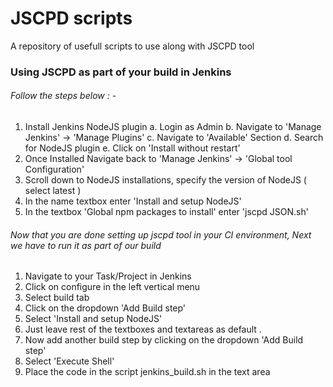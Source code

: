 # JSCPD scripts

A repository of usefull scripts to use along with JSCPD tool  

### Using JSCPD as part of your build in Jenkins  

 ###### Follow the steps below : - 
   
  1. Install Jenkins NodeJS plugin 
     a. Login as Admin
     b. Navigate to 'Manage Jenkins' -> 'Manage Plugins'
     c. Navigate to 'Available' Section
     d. Search for NodeJS plugin 
     e. Click on 'Install without restart'
 2. Once Installed Navigate back to 'Manage Jenkins' -> 'Global tool Configuration'
 3. Scroll down to NodeJS installations, specify the version of NodeJS ( select latest )
 4. In the name textbox enter 'Install and setup NodeJS'
 5. In the textbox 'Global npm packages to install' enter 'jscpd JSON.sh'
   

 ###### Now that you are done setting up jscpd tool in your CI environment, Next we have to run it as part of our build 
   
 1. Navigate to your Task/Project in Jenkins 
 2. Click on configure in the left vertical menu 
 3. Select build tab 
 4. Click on the dropdown 'Add Build step'
 5. Select 'Install and setup NodeJS'
 6. Just leave rest of the textboxes and textareas as default . 
 7. Now add another build step by clicking on the dropdown 'Add Build step' 
 8. Select 'Execute Shell'
 9. Place the code in the script jenkins_build.sh in the text area 